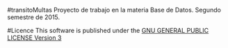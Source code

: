 #transitoMultas
Proyecto de trabajo en la materia Base de Datos. Segundo semestre de 2015.

#Licence
This software is published under the [GNU GENERAL PUBLIC LICENSE Version 3](LICENSE)
